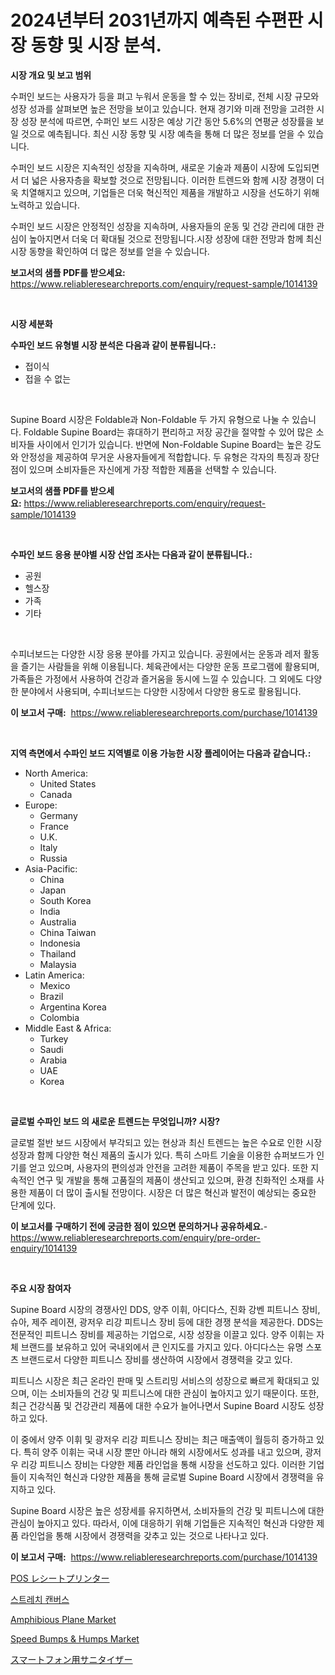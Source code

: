 <p><h1>2024년부터 2031년까지 예측된 수편판 시장 동향 및 시장 분석.</h1></p><p><strong>시장 개요 및 보고 범위</strong></p>
<p><p>수퍼인 보드는 사용자가 등을 펴고 누워서 운동을 할 수 있는 장비로, 전체 시장 규모와 성장 성과를 살펴보면 높은 전망을 보이고 있습니다. 현재 경기와 미래 전망을 고려한 시장 성장 분석에 따르면, 수퍼인 보드 시장은 예상 기간 동안 5.6%의 연평균 성장률을 보일 것으로 예측됩니다. 최신 시장 동향 및 시장 예측을 통해 더 많은 정보를 얻을 수 있습니다.</p><p>수퍼인 보드 시장은 지속적인 성장을 지속하며, 새로운 기술과 제품이 시장에 도입되면서 더 넓은 사용자층을 확보할 것으로 전망됩니다. 이러한 트렌드와 함께 시장 경쟁이 더욱 치열해지고 있으며, 기업들은 더욱 혁신적인 제품을 개발하고 시장을 선도하기 위해 노력하고 있습니다.</p><p>수퍼인 보드 시장은 안정적인 성장을 지속하며, 사용자들의 운동 및 건강 관리에 대한 관심이 높아지면서 더욱 더 확대될 것으로 전망됩니다.시장 성장에 대한 전망과 함께 최신 시장 동향을 확인하여 더 많은 정보를 얻을 수 있습니다.</p></p>
<p><strong>보고서의 샘플 PDF를 받으세요:</strong> <a href="https://www.reliableresearchreports.com/enquiry/request-sample/1014139">https://www.reliableresearchreports.com/enquiry/request-sample/1014139</a></p>
<p>&nbsp;</p>
<p><strong>시장 세분화</strong></p>
<p><strong>수파인 보드 유형별 시장 분석은 다음과 같이 분류됩니다.:</strong></p>
<p><ul><li>접이식</li><li>접을 수 없는</li></ul></p>
<p>&nbsp;</p>
<p><p>Supine Board 시장은 Foldable과 Non-Foldable 두 가지 유형으로 나눌 수 있습니다. Foldable Supine Board는 휴대하기 편리하고 저장 공간을 절약할 수 있어 많은 소비자들 사이에서 인기가 있습니다. 반면에 Non-Foldable Supine Board는 높은 강도와 안정성을 제공하여 무거운 사용자들에게 적합합니다. 두 유형은 각자의 특징과 장단점이 있으며 소비자들은 자신에게 가장 적합한 제품을 선택할 수 있습니다.</p></p>
<p><strong>보고서의 샘플 PDF를 받으세요:</strong>&nbsp;<a href="https://www.reliableresearchreports.com/enquiry/request-sample/1014139">https://www.reliableresearchreports.com/enquiry/request-sample/1014139</a></p>
<p>&nbsp;</p>
<p><strong> 수파인 보드 응용 분야별 시장 산업 조사는 다음과 같이 분류됩니다.:</strong></p>
<p><ul><li>공원</li><li>헬스장</li><li>가족</li><li>기타</li></ul></p>
<p>&nbsp;</p>
<p><p>수피너보드는 다양한 시장 응용 분야를 가지고 있습니다. 공원에서는 운동과 레저 활동을 즐기는 사람들을 위해 이용됩니다. 체육관에서는 다양한 운동 프로그램에 활용되며, 가족들은 가정에서 사용하여 건강과 즐거움을 동시에 느낄 수 있습니다. 그 외에도 다양한 분야에서 사용되며, 수피너보드는 다양한 시장에서 다양한 용도로 활용됩니다.</p></p>
<p><strong>이 보고서 구매:</strong>&nbsp; <a href="https://www.reliableresearchreports.com/purchase/1014139">https://www.reliableresearchreports.com/purchase/1014139</a></p>
<p>&nbsp;</p>
<p><strong>지역 측면에서 수파인 보드 지역별로 이용 가능한 시장 플레이어는 다음과 같습니다.:</strong></p>
<p><ul>
    <li>
        North America:
        <ul>
            <li>United States</li>
            <li>Canada</li>
        </ul>
    </li>
    <li>
        Europe:
        <ul>
            <li>Germany</li>
            <li>France</li>
            <li>U.K.</li>
            <li>Italy</li>
            <li>Russia</li>
        </ul>
    </li>
    <li>
        Asia-Pacific:
        <ul>
            <li>China</li>
            <li>Japan</li>
            <li>South Korea</li>
            <li>India</li>
            <li>Australia</li>
            <li>China Taiwan</li>
            <li>Indonesia</li>
            <li>Thailand</li>
            <li>Malaysia</li>
        </ul>
    </li>
    <li>
        Latin America:
        <ul>
            <li>Mexico</li>
            <li>Brazil</li>
            <li>Argentina Korea</li>
            <li>Colombia</li>
        </ul>
    </li>
    <li>
        Middle East & Africa:
        <ul>
            <li>Turkey</li>
            <li>Saudi</li>
            <li>Arabia</li>
            <li>UAE</li>
            <li>Korea</li>
        </ul>
    </li>
    </ul></p>
<p>&nbsp;</p>
<p><strong>글로벌 수파인 보드 의 새로운 트렌드는 무엇입니까? 시장?</strong></p>
<p><p>글로벌 절반 보드 시장에서 부각되고 있는 현상과 최신 트렌드는 높은 수요로 인한 시장 성장과 함께 다양한 혁신 제품의 출시가 있다. 특히 스마트 기술을 이용한 슈퍼보드가 인기를 얻고 있으며, 사용자의 편의성과 안전을 고려한 제품이 주목을 받고 있다. 또한 지속적인 연구 및 개발을 통해 고품질의 제품이 생산되고 있으며, 환경 친화적인 소재를 사용한 제품이 더 많이 출시될 전망이다. 시장은 더 많은 혁신과 발전이 예상되는 중요한 단계에 있다.</p></p>
<p><strong>이 보고서를 구매하기 전에 궁금한 점이 있으면 문의하거나 공유하세요.</strong>- <a href="https://www.reliableresearchreports.com/enquiry/pre-order-enquiry/1014139">https://www.reliableresearchreports.com/enquiry/pre-order-enquiry/1014139</a></p>
<p>&nbsp;</p>
<p><strong>주요 시장 참여자</strong></p>
<p><p>Supine Board 시장의 경쟁사인 DDS, 양주 이휘, 아디다스, 진화 강벤 피트니스 장비, 슈아, 제주 레이젼, 광저우 리강 피트니스 장비 등에 대한 경쟁 분석을 제공한다. DDS는 전문적인 피트니스 장비를 제공하는 기업으로, 시장 성장을 이끌고 있다. 양주 이휘는 자체 브랜드를 보유하고 있어 국내외에서 큰 인지도를 가지고 있다. 아디다스는 유명 스포츠 브랜드로서 다양한 피트니스 장비를 생산하여 시장에서 경쟁력을 갖고 있다.</p><p>피트니스 시장은 최근 온라인 판매 및 스트리밍 서비스의 성장으로 빠르게 확대되고 있으며, 이는 소비자들의 건강 및 피트니스에 대한 관심이 높아지고 있기 때문이다. 또한, 최근 건강식품 및 건강관리 제품에 대한 수요가 늘어나면서 Supine Board 시장도 성장하고 있다.</p><p>이 중에서 양주 이휘 및 광저우 리강 피트니스 장비는 최근 매출액이 월등히 증가하고 있다. 특히 양주 이휘는 국내 시장 뿐만 아니라 해외 시장에서도 성과를 내고 있으며, 광저우 리강 피트니스 장비는 다양한 제품 라인업을 통해 시장을 선도하고 있다. 이러한 기업들이 지속적인 혁신과 다양한 제품을 통해 글로벌 Supine Board 시장에서 경쟁력을 유지하고 있다.</p><p>Supine Board 시장은 높은 성장세를 유지하면서, 소비자들의 건강 및 피트니스에 대한 관심이 높아지고 있다. 따라서, 이에 대응하기 위해 기업들은 지속적인 혁신과 다양한 제품 라인업을 통해 시장에서 경쟁력을 갖추고 있는 것으로 나타나고 있다.</p></p>
<p><strong>이 보고서 구매:</strong>&nbsp;&nbsp;<a href="https://www.reliableresearchreports.com/purchase/1014139">https://www.reliableresearchreports.com/purchase/1014139</a></p>
<p><p><a href="https://medium.com/@hoped252023/pos%E3%83%AC%E3%82%B7%E3%83%BC%E3%83%88%E3%83%97%E3%83%AA%E3%83%B3%E3%82%BF%E3%81%AE%E5%B8%82%E5%A0%B4%E5%88%86%E6%9E%90%E3%81%A82024%E5%B9%B4%E3%81%8B%E3%82%892031%E5%B9%B4%E3%81%BE%E3%81%A7%E3%81%AE%E4%BA%88%E6%B8%AC%E3%81%95%E3%82%8C%E3%82%8B%E3%82%B5%E3%82%A4%E3%82%BA-e1b091f08849">POS レシートプリンター</a></p><p><a href="https://github.com/oajzkywllm460/Market-Research-Report-List-1/blob/main/1483980187676.md">스트레치 캔버스</a></p><p><a href="https://github.com/Sinjinluong3e0awx2m195k76/Market-Research-Report-List-1/blob/main/amphibious-plane-market.md">Amphibious Plane Market</a></p><p><a href="https://github.com/shotows/Market-Research-Report-List-1/blob/main/speed-bumps-humps-market.md">Speed Bumps & Humps Market</a></p><p><a href="https://medium.com/@rosemarieleffler2023/%E3%82%B9%E3%83%9E%E3%83%BC%E3%83%88%E3%83%95%E3%82%A9%E3%83%B3%E3%81%AE%E6%B6%88%E6%AF%92%E5%B8%82%E5%A0%B4-2031%E5%B9%B4%E3%81%BE%E3%81%A7%E3%81%AE%E6%88%90%E5%8A%9F%E3%81%99%E3%82%8B%E3%83%93%E3%82%B8%E3%83%8D%E3%82%B9%E6%88%A6%E7%95%A5%E3%81%AE%E9%8D%B5-817ee704a1a1">スマートフォン用サニタイザー</a></p></p>
